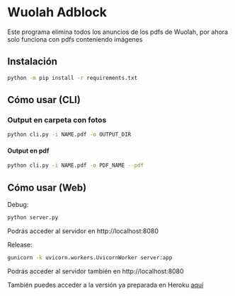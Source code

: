 # Wuolah Adblock
Este programa elimina todos los anuncios de los pdfs de Wuolah, por ahora solo funciona con pdfs conteniendo imágenes

## Instalación
```bash
python -m pip install -r requirements.txt
```

## Cómo usar (CLI)
### Output en carpeta con fotos
```bash
python cli.py -i NAME.pdf -o OUTPUT_DIR
```
#### Output en pdf
```bash
python cli.py -i NAME.pdf -o PDF_NAME --pdf
```

## Cómo usar (Web)
Debug:
```bash
python server.py
```
Podrás acceder al servidor en http://localhost:8080

Release:
```bash
gunicorn -k uvicorn.workers.UvicornWorker server:app
```
Podrás acceder al servidor también en http://localhost:8080

También puedes acceder a la versión ya preparada en Heroku [aquí](https://wuolah-adblock.herokuapp.com)
